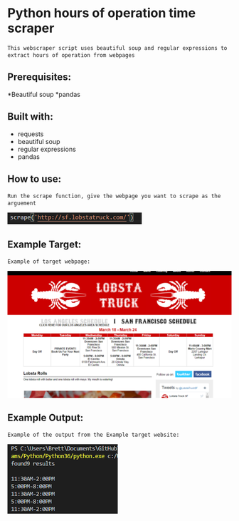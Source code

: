 # Python hours of operation time scraper

    This webscraper script uses beautiful soup and regular expressions to extract hours of operation from webpages

## Prerequisites:

*Beautiful soup
*pandas

## Built with:

* requests
* beautiful soup
* regular expressions
* pandas

## How to use:

    Run the scrape function, give the webpage you want to scrape as the arguement
    
![Alt Text](docs/running_scraper.png)


## Example Target:

    Example of target webpage:

![terminal screenshot](docs/example_page_scraped.png)

## Example Output:

    Example of the output from the Example target website:

![Terminal Output](docs/scraper_output.png)
